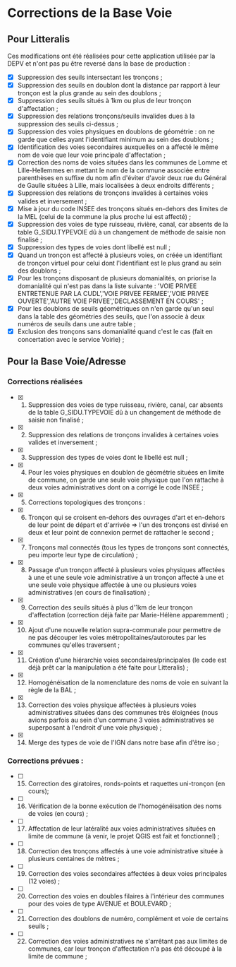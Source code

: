 # Corrections de la Base Voie

## Pour Litteralis

Ces modifications ont été réalisées pour cette application utilisée par la DEPV et n'ont pas pu être reversé dans la base de production :

- [x] Suppression des seuils intersectant les tronçons ;
- [x] Suppression des seuils en doublon dont la distance par rapport à leur tronçon est la plus grande au sein des doublons ;
- [x] Suppression des seuils situés à 1km ou plus de leur tronçon d'affectation ;
- [x] Suppression des relations tronçons/seuils invalides dues à la suppression des seuils ci-dessus ;
- [x] Suppression des voies physiques en doublons de géométrie : on ne garde que celles ayant l'identifiant minimum au sein des doublons ;
- [x] Identification des voies secondaires auxquelles on a affecté le même nom de voie que leur voie principale d'affectation ;
- [x] Correction des noms de voies situées dans les communes de Lomme et Lille-Hellemmes en mettant le nom de la commune associée entre parenthèses en suffixe du nom afin d'éviter d'avoir deux rue du Général de Gaulle situées à Lille, mais localisées à deux endroits différents ;
- [x] Suppression des relations de tronçons invalides à certaines voies valides et inversement ;
- [x] Mise à jour du code INSEE des tronçons situés en-dehors des limites de la MEL (celui de la commune la plus proche lui est affecté) ;
- [x] Suppression des voies de type ruisseau, rivière, canal, car absents de la table G_SIDU.TYPEVOIE dû à un changement de méthode de saisie non finalisé ;
- [x] Suppression des types de voies dont libellé est null ;
- [x] Quand un tronçon est affecté à plusieurs voies, on créée un identifiant de tronçon virtuel pour celui dont l'identifiant est le plus grand au sein des doublons ;
- [x] Pour les tronçons disposant de plusieurs domanialités, on priorise la domanialité qui n'est pas dans la liste suivante : 'VOIE PRIVEE ENTRETENUE PAR LA CUDL','VOIE PRIVEE FERMEE','VOIE PRIVEE OUVERTE','AUTRE VOIE PRIVEE','DECLASSEMENT EN COURS' ;
- [x] Pour les doublons de seuils géométriques on n'en garde qu'un seul dans la table des géométries des seuils, que l'on associe à deux numéros de seuils dans une autre table ;
- [x] Exclusion des tronçons sans domanialité quand c'est le cas (fait en concertation avec le service Voirie) ;

## Pour la Base Voie/Adresse

### Corrections réalisées

- [x] 1. Suppression des voies de type ruisseau, rivière, canal, car absents de la table G_SIDU.TYPEVOIE dû à un changement de méthode de saisie non finalisé ;
- [x] 2. Suppression des relations de tronçons invalides à certaines voies valides et inversement ;
- [x] 3. Suppression des types de voies dont le libellé est null ;
- [x] 4. Pour les voies physiques en doublon de géométrie situées en limite de commune, on garde une seule voie physique que l'on rattache à deux voies administratives dont on a corrigé le code INSEE ;
- [x] 5. Corrections topologiques des tronçons :
- [x] 6. Tronçon qui se croisent en-dehors des ouvrages d'art et en-dehors de leur point de départ et d'arrivée => l'un des tronçons est divisé en deux et leur point de connexion permet de rattacher le second ;
- [x] 7. Tronçons mal connectés (tous les types de tronçons sont connectés, peu importe leur type de circulation) ;
- [x] 8. Passage d'un tronçon affecté à plusieurs voies physiques affectées à une et une seule voie administrative à un tronçon affecté à une et une seule voie physique affectée à une ou plusieurs voies administratives (en cours de finalisation) ;
- [x] 9. Correction des seuils situés à plus d'1km de leur tronçon d'affectation (correction déjà faite par Marie-Hélène apparemment) ;
- [x] 10. Ajout d'une nouvelle relation supra-communale pour permettre de ne pas découper les voies métropolitaines/autoroutes par les communes qu'elles traversent ;
- [x] 11. Création d'une hiérarchie voies secondaires/principales (le code est déjà prêt car la manipulation a été faite pour Litteralis) ;
- [x] 12. Homogénéisation de la nomenclature des noms de voie en suivant la règle de la BAL ;
- [x] 13. Correction des voies physique affectées à plusieurs voies administratives situées dans des communes très éloignées (nous avions parfois au sein d'un commune 3 voies administratives se superposant à l'endroit d'une voie physique) ;
- [x] 14. Merge des types de voie de l'IGN dans notre base afin d'être iso ;

### Corrections prévues :

- [ ] 15. Correction des giratoires, ronds-points et raquettes uni-tronçon (en cours);
- [ ] 16. Vérification de la bonne exécution de l'homogénéisation des noms de voies (en cours) ;
- [ ] 17. Affectation de leur latéralité aux voies administratives situées en limite de commune (à venir, le projet QGIS est fait et fonctionnel) ;
- [ ] 18. Correction des tronçons affectés à une voie administrative située à plusieurs centaines de mètres ;
- [ ] 19. Correction des voies secondaires affectées à deux voies principales (12 voies) ;
- [ ] 20. Correction des voies en doubles filaires à l'intérieur des communes pour des voies de type AVENUE et BOULEVARD ;
- [ ] 21. Correction des doublons de numéro, complément et voie de certains seuils ;
- [ ] 22. Correction des voies administratives ne s'arrêtant pas aux limites de communes, car leur tronçon d'affectation n'a pas été découpé à la limite de commune ;
